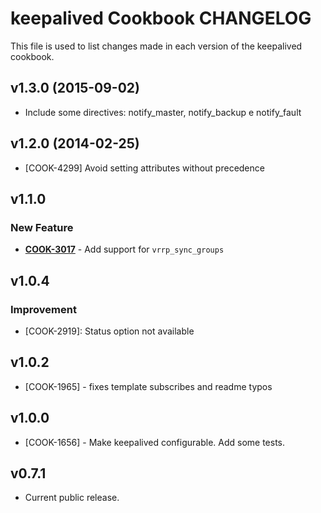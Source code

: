 keepalived Cookbook CHANGELOG
=============================
This file is used to list changes made in each version of the keepalived cookbook.

v1.3.0 (2015-09-02)
-------------------
- Include some directives: notify_master, notify_backup e notify_fault 

v1.2.0 (2014-02-25)
-------------------
- [COOK-4299] Avoid setting attributes without precedence


v1.1.0
------
### New Feature
- **[COOK-3017](https://tickets.chef.io/browse/COOK-3017)** - Add support for `vrrp_sync_groups`

v1.0.4
------
### Improvement
- [COOK-2919]: Status option not available

v1.0.2
------
- [COOK-1965] - fixes template subscribes and readme typos

v1.0.0
------
- [COOK-1656] - Make keepalived configurable. Add some tests.

v0.7.1
------
- Current public release.

